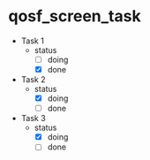 # qosf_screen_task  
- Task 1
    - status
        - [ ] doing
        - [x] done
- Task 2
    - status
        - [x] doing
        - [ ] done
- Task 3
    - status
        - [x] doing
        - [ ] done